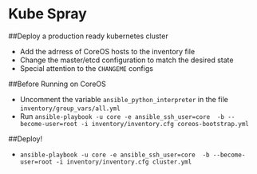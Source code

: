 # Kube Spray

##Deploy a production ready kubernetes cluster
- Add the adrress of CoreOS hosts to the inventory file
- Change the master/etcd configuration to match the desired state
- Special attention to the `CHANGEME` configs

##Before Running on CoreOS
- Uncomment the variable `ansible_python_interpreter` in the file `inventory/group_vars/all.yml`
- Run `ansible-playbook -u core -e ansible_ssh_user=core  -b --become-user=root -i inventory/inventory.cfg coreos-bootstrap.yml`

##Deploy!
- `ansible-playbook -u core -e ansible_ssh_user=core  -b --become-user=root -i inventory/inventory.cfg cluster.yml` 
